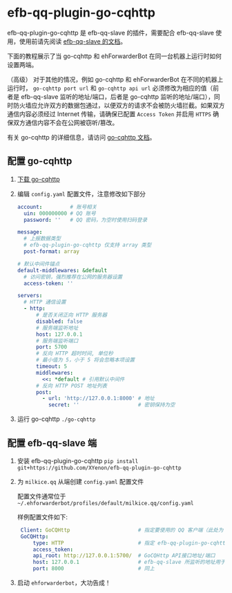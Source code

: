# efb-qq-plugin-go-cqhttp

efb-qq-plugin-go-cqhttp 是 efb-qq-slave 的插件，需要配合 efb-qq-slave 使用，使用前请先阅读 [efb-qq-slave 的文档](https://github.com/milkice233/efb-qq-slave/blob/master/README_zh-CN.rst)。

下面的教程展示了当 go-cqhttp 和 ehForwarderBot 在同一台机器上运行时如何设置两端。

（高级） 对于其他的情况，例如 go-cqhttp 和 ehForwarderBot 在不同的机器上运行时， `go-cqhttp port url` 和 `go-cqhttp api url` 必须修改为相应的值（前者是 efb-qq-slave 监听的地址/端口，后者是 go-cqhttp 监听的地址/端口），同时防火墙应允许双方的数据包通过，以便双方的请求不会被防火墙拦截。如果双方通信内容必须经过 Internet 传输，请确保已配置 `Access Token` 并启用 `HTTPS` 确保双方通信内容不会在公网被窃听/篡改。

有关 go-cqhttp 的详细信息，请访问 [go-cqhttp 文档](https://docs.go-cqhttp.org)。

## 配置 go-cqhttp

1. [下载 go-cqhttp](https://docs.go-cqhttp.org/guide/quick_start.html)
2. 编辑 `config.yaml` 配置文件，注意修改如下部分

   ```yaml
   account:         # 账号相关
     uin: 000000000 # QQ 账号
     password: ''   # QQ 密码，为空时使用扫码登录

   message:
     # 上报数据类型
     # efb-qq-plugin-go-cqhttp 仅支持 array 类型
     post-format: array

   # 默认中间件锚点
   default-middlewares: &default
     # 访问密钥，强烈推荐在公网的服务器设置
     access-token: ''

   servers:
     # HTTP 通信设置
     - http:
         # 是否关闭正向 HTTP 服务器
         disabled: false
         # 服务端监听地址
         host: 127.0.0.1
         # 服务端监听端口
         port: 5700
         # 反向 HTTP 超时时间, 单位秒
         # 最小值为 5，小于 5 将会忽略本项设置
         timeout: 5
         middlewares:
           <<: *default # 引用默认中间件
         # 反向 HTTP POST 地址列表
         post:
           - url: 'http://127.0.0.1:8000' # 地址
             secret: ''                   # 密钥保持为空
      ```
3. 运行 go-cqhttp `./go-cqhttp`

## 配置 efb-qq-slave 端

1. 安装 efb-qq-plugin-go-cqhttp `pip install git+https://github.com/XYenon/efb-qq-plugin-go-cqhttp`
2. 为 `milkice.qq` 从端创建 `config.yaml` 配置文件

   配置文件通常位于 `~/.ehforwarderbot/profiles/default/milkice.qq/config.yaml`

   样例配置文件如下:
   ```yaml
    Client: GoCQHttp                      # 指定要使用的 QQ 客户端（此处为 GoCQHttp）
    GoCQHttp:
        type: HTTP                        # 指定 efb-qq-plugin-go-cqhttp 与 GoCQHttp 通信的方式 现阶段仅支持 HTTP
        access_token:
        api_root: http://127.0.0.1:5700/  # GoCQHttp API接口地址/端口
        host: 127.0.0.1                   # efb-qq-slave 所监听的地址用于接收消息
        port: 8000                        # 同上
   ```

3. 启动 `ehforwarderbot`，大功告成！
